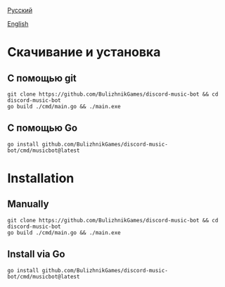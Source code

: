 [Русский](#Скачивание-и-установка)

[English](#Installation)

# Скачивание и установка

## С помощью git

```shell
git clone https://github.com/BulizhnikGames/discord-music-bot && cd discord-music-bot
go build ./cmd/main.go && ./main.exe
```

## С помощью Go

```shell
go install github.com/BulizhnikGames/discord-music-bot/cmd/musicbot@latest
```

# Installation

## Manually

```shell
git clone https://github.com/BulizhnikGames/discord-music-bot && cd discord-music-bot
go build ./cmd/main.go && ./main.exe
```

## Install via Go

```shell
go install github.com/BulizhnikGames/discord-music-bot/cmd/musicbot@latest
```